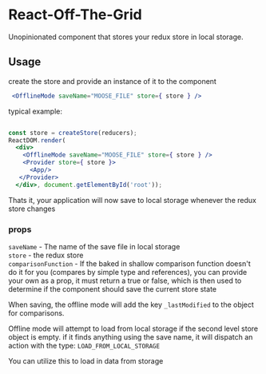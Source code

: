 # React-Off-The-Grid
Unopinionated component that stores your redux store in local storage.


## Usage

create the store and provide an instance of it to the component

```jsx
 <OfflineMode saveName="MOOSE_FILE" store={ store } />
```

typical example:

```jsx

const store = createStore(reducers);
ReactDOM.render(
  <div>
    <OfflineMode saveName="MOOSE_FILE" store={ store } />
    <Provider store={ store }>
      <App/>
   </Provider>
  </div>, document.getElementById('root'));
```

Thats it, your application will now save to local storage whenever the redux store changes

### props

`saveName` - The name of the save file in local storage<br/>
`store` - the redux store<br/>
`comparisonFunction` - If the baked in shallow comparison function doesn't do it for you (compares by simple type and references), you can provide your own as a prop, it must return a true or false, which is then used to determine if the component should save the current store state

When saving, the offline mode will add the key `_lastModified` to the object for comparisons.

Offline mode will attempt to load from local storage if the second level store object is empty. if it finds anything using the save name, it will
dispatch an action with the type: `LOAD_FROM_LOCAL_STORAGE`

You can utilize this to load in data from storage
